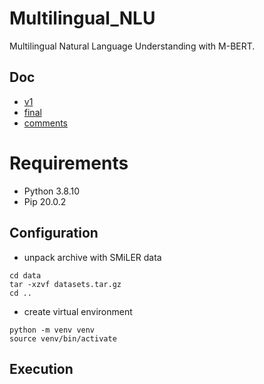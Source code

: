 # Multilingual_NLU
Multilingual Natural Language Understanding with M-BERT.

## Doc
- [v1](https://demo.hedgedoc.org/0ezHN-JjQGm7Oog9j-Ty0A)
- [final](https://demo.hedgedoc.org/DvFln3INS12i5sH8q8tIfw)
- [comments](https://demo.hedgedoc.org/T4G22XgsSHGTEUNk7J5s_w)

# Requirements
- Python 3.8.10
- Pip 20.0.2

## Configuration
- unpack archive with SMiLER data
```
cd data
tar -xzvf datasets.tar.gz
cd ..
```

- create virtual environment
```
python -m venv venv
source venv/bin/activate
```

## Execution
```

```
